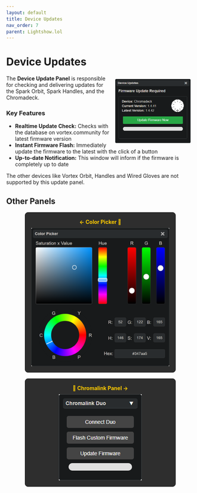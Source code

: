 ```yaml
---
layout: default
title: Device Updates
nav_order: 7
parent: Lightshow.lol
---
```

<style>
  .panel-grid {
    display: grid;
    grid-template-columns: repeat(auto-fit, minmax(200px, 1fr));
    gap: 16px;
    margin: 0 auto;
    max-width: 80%;
    margin-top: 10px;
  }

  .panel-link {
    background-color: #2e2e2e;
    border-radius: 8px;
    text-decoration: none;
    color: #ffffff;
    padding: 16px;
    display: flex;
    flex-direction: column;
    align-items: center;
    transition: transform 0.2s;
    border: 1px solid #080808;
  }

  .panel-link:hover {
    transform: scale(1.02);
  }

  .panel-title {
    margin-bottom: 8px;
    font-weight: bold;
    color: #ffcc00;
  }

  .panel-img {
    max-width: 100%;
  }
</style>
# Device Updates

<img style="float:right;max-width:40%;margin:10px;" src="assets/images/lightshow-lol-device-update.png">

The **Device Update Panel** is responsible for checking and delivering updates for the Spark Orbit, Spark Handles, and the Chromadeck.

### Key Features

- **Realtime Update Check:** Checks with the database on vortex.community for latest firmware version
- **Instant Firmware Flash:** Immediately update the firmware to the latest with the click of a button
- **Up-to-date Notification:** This window will inform if the firmware is completely up to date

The other devices like Vortex Orbit, Handles and Wired Gloves are not supported by this update panel.

## Other Panels

<div class="panel-grid">
  <a href="lightshow_lol_color_picker.html" class="panel-link">
    <span class="panel-title">← Color Picker 🔗</span>
    <img src="assets/images/lightshow-lol-color-picker.png" class="panel-img" alt="Color Picker">
  </a>
  <a href="lightshow_lol_chromalink_duo.html" class="panel-link">
    <span class="panel-title">🔗 Chromalink Panel →</span>
    <img src="assets/images/lightshow-lol-chromalink-duo-basic.png" class="panel-img">
  </a>
</div>

